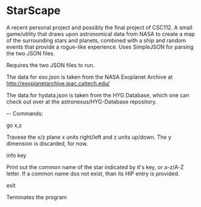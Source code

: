 # StarScape
A recent personal project and possibly the final project of CSC112. A small game/utility that draws upon astronomical data from NASA to create a map of the surrounding stars and planets, combined with a ship and random events that provide a rogue-like experience.
Uses SimpleJSON for parsing the two JSON files.

Requires the two JSON files to run.

The data for exo.json is taken from the NASA Exoplanet Archive at http://exoplanetarchive.ipac.caltech.edu/

The data for hydata.json is taken from the HYG Database, which one can check out over at the astronexus/HYG-Database repository.

--
Commands:

go x,z

   Travese the x/z plane x units right/left and z units up/down. The y dimension is discarded, for now.

info key

   Print out the common name of the star indicated by it's key, or a-z/A-Z letter. If a common name dos not exist, than its HIP entry is provided.

exit

   Terminates the program
